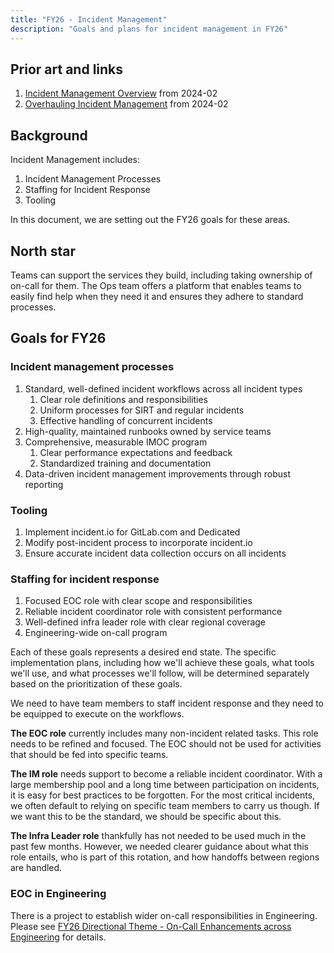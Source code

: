 ```yaml
---
title: "FY26 - Incident Management"
description: "Goals and plans for incident management in FY26"
---
```


## Prior art and links

1. [Incident Management Overview](https://docs.google.com/document/d/1NRo3AmttIw9aHN5KlRfeHIkWLIqKChumx3dMRSFrI44/edit?tab=t.0#heading=h.qhr2mkyyxfpj) from 2024-02
1. [Overhauling Incident Management](https://docs.google.com/document/d/13Iukuc3rYoF8TO_GSUxiA8MFm1QsBoloFXSkP8n7BHI/edit?tab=t.0) from 2024-02

## Background

Incident Management includes:

1. Incident Management Processes
1. Staffing for Incident Response  
1. Tooling

In this document, we are setting out the FY26 goals for these areas.

## North star

Teams can support the services they build, including taking ownership of on-call for them. The Ops team offers a platform that enables teams to easily find help when they need it and ensures they adhere to standard processes.

## Goals for FY26

### Incident management processes

1. Standard, well-defined incident workflows across all incident types
   1. Clear role definitions and responsibilities
   1. Uniform processes for SIRT and regular incidents
   1. Effective handling of concurrent incidents
1. High-quality, maintained runbooks owned by service teams
1. Comprehensive, measurable IMOC program
   1. Clear performance expectations and feedback
   1. Standardized training and documentation
1. Data-driven incident management improvements through robust reporting

### Tooling

1. Implement incident.io for GitLab.com and Dedicated
1. Modify post-incident process to incorporate incident.io
1. Ensure accurate incident data collection occurs on all incidents

### Staffing for incident response

1. Focused EOC role with clear scope and responsibilities
1. Reliable incident coordinator role with consistent performance
1. Well-defined infra leader role with clear regional coverage
1. Engineering-wide on-call program

Each of these goals represents a desired end state. The specific implementation plans, including how we'll achieve these goals, what tools we'll use, and what processes we'll follow, will be determined separately based on the prioritization of these goals.

We need to have team members to staff incident response and they need to be equipped to execute on the workflows.

**The EOC role** currently includes many non-incident related tasks. This role needs to be refined and focused. The EOC should not be used for activities that should be fed into specific teams.

**The IM role** needs support to become a reliable incident coordinator. With a large membership pool and a long time between participation on incidents, it is easy for best practices to be forgotten. For the most critical incidents, we often default to relying on specific team members to carry us though. If we want this to be the standard, we should be specific about this.

**The Infra Leader role** thankfully has not needed to be used much in the past few months. However, we needed clearer guidance about what this role entails, who is part of this rotation, and how handoffs between regions are handled.

### EOC in Engineering 

There is a project to establish wider on-call responsibilities in Engineering. Please see [FY26 Directional Theme - On-Call Enhancements across Engineering](https://docs.google.com/document/d/1KGFMyHR2pTw_mkeOGxhG1YBY-MZDb3mwEnUd4Zdwl8M/edit?tab=t.0) for details.
